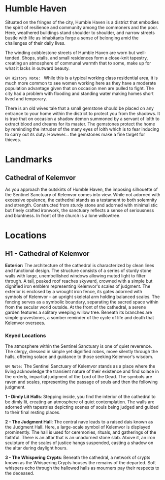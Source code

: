 # Humble Haven

Situated on the fringes of the city, Humble Haven is a district that embodies the spirit of resilience and community among the commoners and the poor. Here, weathered buildings stand shoulder to shoulder, and narrow streets bustle with life as inhabitants forge a sense of belonging amid the challenges of their daily lives.

The winding cobblestone streets of Humble Haven are worn but well-tended. Shops, stalls, and small residences form a close-knit tapestry, creating an atmosphere of communal warmth that to some, make up for what it lacks in outward beauty.

`GM History Note: ` While this is a typical working class residential area, it is much more common to see women working here as they have a moderate population advantage given that on occasion men are pulled to fight. The city had a problem with flooding and standing water making homes short lived and temporary. 

There is an old wives tale that a small gemstone should be placed on any entrance to your home within the district to protect you from the shadows. It is true that on occasion a shadow demon summoned by a servant of lolth to extract blood and dreams for its master. The gemstones protect the home by reminding the intruder of the many eyes of lolth which is to fear inducing to carry out its duty. However... the gemstones make a fine target for thieves.

# Landmarks

## Cathedral of Kelemvor

As you approach the outskirts of Humble Haven, the imposing silhouette of the Sentinel Sanctuary of Kelemvor comes into view. While not adorned with excessive opulence, the cathedral stands as a testament to both solemnity and strength. Constructed from sturdy stone and adorned with minimalistic but finely crafted ironwork, the sanctuary reflects a sense of seriousness and bluntness. In front of the church is a lone willowtree.

# Locations

## H1 - Cathedral of Kelemvor

**Exterior:** The architecture of the cathedral is characterized by clean lines and functional design. The structure consists of a series of sturdy stone walls with large, unembellished windows allowing muted light to filter through. A tall, peaked roof reaches skyward, crowned with a simple but dignified iron emblem representing Kelemvor's scales of judgment. The exterior is enclosed by a wrought iron fence, its gates adorned with symbols of Kelemvor – an upright skeletal arm holding balanced scales. The fencing serves as a symbolic boundary, separating the sacred space within from the secular world outside. At the front of the cathedral, a serene garden features a solitary weeping willow tree. Beneath its branches are simple gravestones, a somber reminder of the cycle of life and death that Kelemvor oversees.

### Keyed Locations

The atmosphere within the Sentinel Sanctuary is one of quiet reverence. The clergy, dressed in simple yet dignified robes, move silently through the halls, offering solace and guidance to those seeking Kelemvor's wisdom.

`GM Note:` The Sentinel Sanctuary of Kelemvor stands as a place where the living acknowledge the transient nature of their existence and find solace in the orderly, impartial judgment of the Lord of the Dead. The symbols are raven and scales, representing the passage of souls and then the following judgment.

**1 - Dimly Lit Halls**: Stepping inside, you find the interior of the cathedral to be dimly lit, creating an atmosphere of quiet contemplation. The walls are adorned with tapestries depicting scenes of souls being judged and guided to their final resting places.

**2 - The Judgment Hall**: The central nave leads to a raised dais known as the Judgment Hall. Here, a large-scale symbol of Kelemvor is displayed prominently. The hall is used for ceremonies, rituals, and gatherings of the faithful. There is an altar that is an unadorned stone slab. Above it, an iron sculpture of the scales of justice hangs suspended, casting a shadow on the altar during daylight hours.

**3 - The Whispering Crypts**: Beneath the cathedral, a network of crypts known as the Whispering Crypts houses the remains of the departed. Soft whispers echo through the hallowed halls as mourners pay their respects to the deceased.
